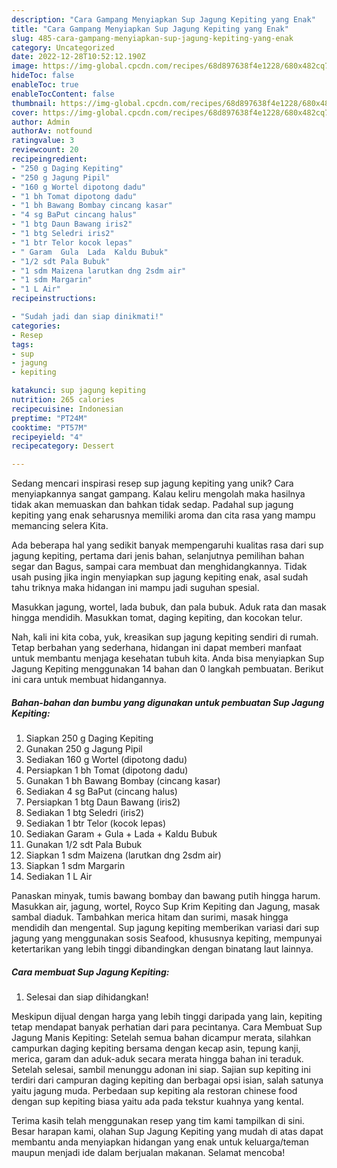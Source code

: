 ```yaml
---
description: "Cara Gampang Menyiapkan Sup Jagung Kepiting yang Enak"
title: "Cara Gampang Menyiapkan Sup Jagung Kepiting yang Enak"
slug: 485-cara-gampang-menyiapkan-sup-jagung-kepiting-yang-enak
category: Uncategorized
date: 2022-12-28T10:52:12.190Z
image: https://img-global.cpcdn.com/recipes/68d897638f4e1228/680x482cq70/sup-jagung-kepiting-foto-resep-utama.jpg
hideToc: false
enableToc: true
enableTocContent: false
thumbnail: https://img-global.cpcdn.com/recipes/68d897638f4e1228/680x482cq70/sup-jagung-kepiting-foto-resep-utama.jpg
cover: https://img-global.cpcdn.com/recipes/68d897638f4e1228/680x482cq70/sup-jagung-kepiting-foto-resep-utama.jpg
author: Admin
authorAv: notfound
ratingvalue: 3
reviewcount: 20
recipeingredient:
- "250 g Daging Kepiting"
- "250 g Jagung Pipil"
- "160 g Wortel dipotong dadu"
- "1 bh Tomat dipotong dadu"
- "1 bh Bawang Bombay cincang kasar"
- "4 sg BaPut cincang halus"
- "1 btg Daun Bawang iris2"
- "1 btg Seledri iris2"
- "1 btr Telor kocok lepas"
- " Garam  Gula  Lada  Kaldu Bubuk"
- "1/2 sdt Pala Bubuk"
- "1 sdm Maizena larutkan dng 2sdm air"
- "1 sdm Margarin"
- "1 L Air"
recipeinstructions:

- "Sudah jadi dan siap dinikmati!"
categories:
- Resep
tags:
- sup
- jagung
- kepiting

katakunci: sup jagung kepiting 
nutrition: 265 calories
recipecuisine: Indonesian
preptime: "PT24M"
cooktime: "PT57M"
recipeyield: "4"
recipecategory: Dessert

---
```





Sedang mencari inspirasi resep sup jagung kepiting yang unik? Cara menyiapkannya sangat gampang. Kalau keliru mengolah maka hasilnya tidak akan memuaskan dan bahkan tidak sedap. Padahal sup jagung kepiting yang enak seharusnya memiliki aroma dan cita rasa yang mampu memancing selera Kita.





Ada beberapa hal yang sedikit banyak mempengaruhi kualitas rasa dari sup jagung kepiting, pertama dari jenis bahan, selanjutnya pemilihan bahan segar dan Bagus, sampai cara membuat dan menghidangkannya. Tidak usah pusing jika ingin menyiapkan sup jagung kepiting enak,      asal sudah tahu triknya maka hidangan ini mampu jadi suguhan spesial.














Masukkan jagung, wortel, lada bubuk, dan pala bubuk. Aduk rata dan masak hingga mendidih. Masukkan tomat, daging kepiting, dan kocokan telur.






Nah, kali ini kita coba, yuk, kreasikan sup jagung kepiting sendiri di rumah. Tetap berbahan yang sederhana, hidangan ini dapat memberi manfaat untuk membantu menjaga kesehatan tubuh kita. Anda bisa menyiapkan Sup Jagung Kepiting menggunakan 14 bahan dan 0 langkah pembuatan. Berikut ini cara untuk membuat hidangannya.

<!--inarticleads1-->

##### Bahan-bahan dan bumbu yang digunakan untuk pembuatan Sup Jagung Kepiting:

1. Siapkan 250 g Daging Kepiting
1. Gunakan 250 g Jagung Pipil
1. Sediakan 160 g Wortel (dipotong dadu)
1. Persiapkan 1 bh Tomat (dipotong dadu)
1. Gunakan 1 bh Bawang Bombay (cincang kasar)
1. Sediakan 4 sg BaPut (cincang halus)
1. Persiapkan 1 btg Daun Bawang (iris2)
1. Sediakan 1 btg Seledri (iris2)
1. Sediakan 1 btr Telor (kocok lepas)
1. Sediakan  Garam + Gula + Lada + Kaldu Bubuk
1. Gunakan 1/2 sdt Pala Bubuk
1. Siapkan 1 sdm Maizena (larutkan dng 2sdm air)
1. Siapkan 1 sdm Margarin
1. Sediakan 1 L Air


Panaskan minyak, tumis bawang bombay dan bawang putih hingga harum. Masukkan air, jagung, wortel, Royco Sup Krim Kepiting dan Jagung, masak sambal diaduk. Tambahkan merica hitam dan surimi, masak hingga mendidih dan mengental. Sup jagung kepiting memberikan variasi dari sup jagung yang menggunakan sosis Seafood, khususnya kepiting, mempunyai ketertarikan yang lebih tinggi dibandingkan dengan binatang laut lainnya. 

<!--inarticleads2-->

##### Cara membuat Sup Jagung Kepiting:


1. Selesai dan siap dihidangkan!

Meskipun dijual dengan harga yang lebih tinggi daripada yang lain, kepiting tetap mendapat banyak perhatian dari para pecintanya. Cara Membuat Sup Jagung Manis Kepiting: Setelah semua bahan dicampur merata, silahkan campurkan daging kepiting bersama dengan kecap asin, tepung kanji, merica, garam dan aduk-aduk secara merata hingga bahan ini teraduk. Setelah selesai, sambil menunggu adonan ini siap. Sajian sup kepiting ini terdiri dari campuran daging kepiting dan berbagai opsi isian, salah satunya yaitu jagung muda. Perbedaan sup kepiting ala restoran chinese food dengan sup kepiting biasa yaitu ada pada tekstur kuahnya yang kental. 

Terima kasih telah menggunakan resep yang tim kami tampilkan di sini. Besar harapan kami, olahan Sup Jagung Kepiting yang mudah di atas dapat membantu anda menyiapkan hidangan yang enak untuk keluarga/teman maupun menjadi ide dalam berjualan makanan. Selamat mencoba!
